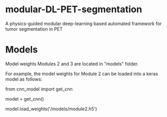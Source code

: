 # modular-DL-PET-segmentation
A physics-guided modular deep-learning based automated framework for tumor segmentation in PET

# Models 
Model weights Modules 2 and 3 are located in "models" folder. 

For example, the model weights for Module 2 can be loaded into a keras model as follows: 

from cnn_model import get_cnn

model = get_cnn()

model.load_weights('/models/module2.h5')
